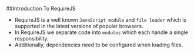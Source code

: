 ##Introduction To RequireJS
- RequireJS is a well known `JavaScript module` and `file loader` which is supported in the latest versions of popular browsers.  
- In RequireJS we separate code into `modules` which each handle a single responsibility. 
- Additionally, dependencies need to be configured when loading files.


